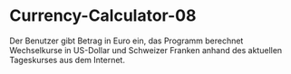 # Currency-Calculator-08
Der Benutzer gibt Betrag in Euro ein, das Programm berechnet Wechselkurse in US-Dollar und Schweizer Franken anhand des aktuellen Tageskurses aus dem Internet.

